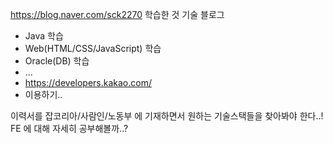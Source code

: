 https://blog.naver.com/sck2270
학습한 것 기술 블로그

- Java 학습
- Web(HTML/CSS/JavaScript) 학습
- Oracle(DB) 학습
- ...
- https://developers.kakao.com/
- 이용하기..


이력서를
잡코리아/사람인/노동부 에 기재하면서 
원하는 기술스택들을 찾아봐야 한다..!
FE 에 대해 자세히 공부해볼까..?
